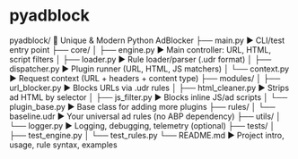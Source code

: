 # pyadblock


pyadblock/                         🔹 Unique & Modern Python AdBlocker
├── main.py                        ▶ CLI/test entry point
├── core/
│   ├── engine.py                  ▶ Main controller: URL, HTML, script filters
│   ├── loader.py                  ▶ Rule loader/parser (.udr format)
│   ├── dispatcher.py              ▶ Plugin runner (URL, HTML, JS matchers)
│   └── context.py                 ▶ Request context (URL + headers + content type)
├── modules/
│   ├── url_blocker.py             ▶ Blocks URLs via .udr rules
│   ├── html_cleaner.py            ▶ Strips ad HTML by selector
│   ├── js_filter.py               ▶ Blocks inline JS/ad scripts
│   └── plugin_base.py             ▶ Base class for adding more plugins
├── rules/
│   └── baseline.udr               ▶ Your universal ad rules (no ABP dependency)
├── utils/
│   └── logger.py                  ▶ Logging, debugging, telemetry (optional)
├── tests/
│   ├── test_engine.py
│   └── test_rules.py
└── README.md                      ▶ Project intro, usage, rule syntax, examples


